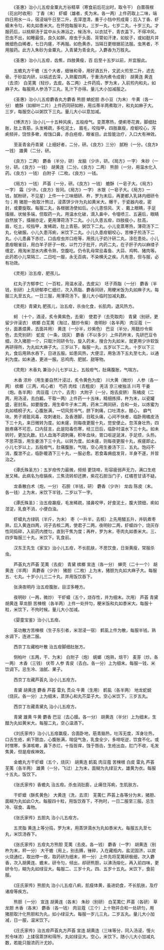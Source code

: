<!-- { "loadSidebar": true } -->
　　《圣惠》治小儿五疳金粟丸方谷精草（寒食前后花出时，取令干） 白蔷薇根（花出时收用） 丁香（末） 虾蟆（雄者，炙为末。各一两）上件药取上二味，端四日用水一斗，宿浸端午日至二升，去滓澄清，重于小铛中煎成膏；后入丁香、虾蟆末令匀，和丸如黍米大。在怀抱每服半丸，三岁一丸，七岁二丸，十岁三丸。才服药后，以桃柳汤于盆中从头淋浴之，候汤冷，以衣拭干，青衣盖下。不得冲风，恐虫不出，如睡最佳，良久如醉。疳虫于头面、背膂如汗津，如蚁子，或如麸片并微细色白稀者，七日内瘥，不再服。如色黄赤，当隔日更根据前法服。虫黑者，不用服药。此方入朱砂为金粟丸，入青黛为青金丸，入麝香为万胜丸。

　　《圣惠》治小儿五疳，齿焦，四肢黄瘦，百 后至十五岁以前，并宜服此。

　　五蟾丸方干蟾（五个大者，细锉和骨，用好酒五升，文武火煎至二升，滤去骨。于砂盆内研，以绢滤去滓，入熟蜜四两，于重汤内煮令成膏） 胡黄连 黄连（去须） 白芜荑（轻炒，去皮。各二两）上件药捣，罗为末，入前煎内和丸，如麻子大。每服用人参汤下三丸，乳汁下亦得。量儿大小加减服之。

　　《圣惠》治小儿五疳麝香丸方麝香 熊胆 蚺蛇胆 赤小豆（为末） 牛黄（各一分） 蟾酥（如柳叶二片）上件药同研如粉，用瓜蒂半两煮取汁，和丸如麻子大。三岁，每服空心以粥饮下三丸。量儿大小以意加减。

　　《博济方》治小儿一十五种风疾，五般疳气。变蒸寒热，便痢枣花粪，脚细肚胀，肚上青筋，头发稀疏，多吃泥土， 眉毛，咬指甲，四肢羸瘦，疳蛔咬心，泻痢频并，饶惊多嗽，疳蚀口鼻，赤白疮疳，眼雀目。此皆能治疗，入口大有神效。

　　至圣青金丹青黛（上细好者，二分，研。《良方》三分） 腻粉（一分。《良方》一钱） 雄黄（二分，研。

　　《良方》二两） 麝香（半分，研） 龙脑（少许，研。《局方》一字） 朱砂（一分，研。《良方》一钱） 胡黄连（二分。《良方》二两） 熊胆（一分，用温水化入药。《良方》一钱） 白附子（二枚。《良方》一钱。

　　《局方》一钱） 芦荟（一分，研。《良方》一钱） 蟾酥（一皂子大。《局方》一字） 霜（少许。《良方》皆同。《局方》一字） 水银（一皂子大。《局方》一钱，腻粉研，不见星）上件一十三味细研、杵，罗为末后，再更都入乳钵内细研令匀；用 猪胆一枚取汁熬过，浸蒸饼少许为丸如黄米大。曝干，于瓷器内收，密封，或要旋取。每服二丸，各根据汤使如后。小儿患惊风、天 、戴上眼睛，手足搐搦，状候多端，但取药一丸，用温水化破，滴入鼻中，令嚏喷三、五遍后，眼睛自然放下，搐搦亦定，更用薄荷汤下二丸。小儿久患五疳，四肢瘦小，肚高， 眉，吃土，咬指甲，发稀疏，肚上青筋，粥饮下二丸。小儿变蒸寒热，薄荷汤下二丸，化破服。小儿久患泻痢，米饮下二丸。小儿久患疳蛔咬心，苦楝子煎汤下二丸。小儿患鼻下赤烂，口齿疳虫并口疮等，用孩儿子奶汁研二丸，涂在患处。小儿患疳眼雀目，用白羊子肝子一枚，以竹刀子批开，内药二丸，在子肝子内以麻缕子缠定，用淘米泔水内煮令熟，空腹吃。仍令乳母常忌毒鱼、大蒜、鸡鸭、猪肉等。此药若小儿常隔三、二日吃一服，永无百病，不染横夭之疾。凡有患，但与服，必有功效。

　　《灵苑》治五疳，肥孩儿。

　　红丸子方郁李仁（一百粒，用温水浸，去皮尖） 坯子燕脂（一分） 麝香（半钱，别研）上先研郁李仁细烂，次入燕脂、麝香同研，用粳米饭为丸如麻子大。每服三丸至五丸，一日三服，用薄荷汤下。量儿大小临时加减丸数。

　　《灵苑》青黛丸 肥孩儿，治五疳，杀虫化食，长肌肉，退风热方。

　　蚵 （十个，酒浸，炙令黄紫色，去膏） 使君子（去壳取肉） 青黛（别研，更留少许滚衣） 槟榔 白芜荑（淘过，醋炒令紫） 夜明砂（各半两） 肉豆蔻（一分，面裹煨黄，去面并用） 黄连（一分半，炒紫色） 巴豆（半分，用麸炒令紫色，去壳别研） 蛇皮（一条，烧灰） 麝香（不以多少）上件药杵末，先研巴豆令细，次入猪胆一个，只取汁同研令匀，旋入药末，搜合为丸如米，就更用少许软饭再研得所，为丸如大麻子大。三岁以下，每服一丸，五岁以下二丸，十岁以下三丸，食后用熟水吞下，日进五服。如患风热，大便涩，用急汤下五丸至七丸，以通利为度。如未通，更进一服。忌鸡肉、肥腻、甜等物。

　　《灵苑》木香丸 兼治小儿七岁以上，五般疳气，肚痛腹胀，气喘方。

　　木香 浓朴（用生姜自然汁浸过，炙令黄色为度） 川大黄（微炒） 人参（各一两） 槟榔（三两，鸡心者） 芍药 肉桂（去粗皮） 羌活 京三棱独活 川芎 干姜（炮。各半两） 肉豆蔻（六个，去壳） 大附子（一分，炮去皮脐） 陈橘皮（二两，用汤浸，去白瓤，干取一两）上件药一十五味，精细拣择，杵为末，以瓷罐盛，密封系。如要服食，用生牵牛子末二两，药末二两同研，合和一处，以炼蜜为丸如梧桐子大。心腹胀满，一切风劳冷气，脐下刺痛，口吐清水，醋心， 癖气块。男子肾脏风毒，攻刺诸处，及香港脚，目眩头痛，心间不快者，临卧用橘皮汤下三十丸，来日微转为度。如未瘥，则每夜更服十丸，觉安便止。忽浑身壮热，四肢疼痛不可忍，口内狂言，此是阳毒伤寒，经三日后，临卧时温水下三十丸。如未转时，更加丸数。妇人血海不调刺痛，积年血块，胃口呕逆涎沫，手足烦，头热，不思茶饭，用生姜汤下三十丸，以转为度。如未瘥，则每夜更服十丸，疾瘥即止。小儿七岁以上，五般疳气，肚痛腹胀，气喘，空心用生姜汤下三、五丸。饱闷不消，腹泄不止，临卧暖酒下三十丸，一服必愈。若食毒痈疽发背，半身不遂，并皆治之。

　　《谭氏殊圣方》：五岁疳传力最微，频频 更饶啼，形容疲弱声无力，满口生疮发又稀。此病名为疳膈疾，三焦流转却还脾，紫花石胆当门子，红橘苍甘请不疑。

　　龙香散白术（炮，一分） 石胆（半钱，研） 麝香（少许） 龙齿 陈皮（末。各一钱）上为末，米饮下半钱，二岁以下一字。

　　《谭氏殊圣》：治五疳羸瘦，毛发稀疏，揉鼻咬甲，好食泥土，腹大颈细，痢如泔淀，乳食不消，小便白浊。

　　虾蟆丸方绿矾（半斤，为末） 枣（一升半，去核）上先用醋五升，并矾煮枣熟，后入黄连四两，诃子去核二两，使君子二两，夜明砂二两，虾蟆四个，烧灰存性同捣碎，入前药内搅匀，直到干焦为度；再杵，罗为末，枣肉丸如黍米大。三、四岁每服三十丸，米饮下。乳食前。

　　汉东王先生《家宝》治小儿五疳，不长肌肤，不思饮食，日渐黄瘦，常服杀虫。

　　芦荟丸方芦荟 芜荑（去皮） 青黛 槟榔 宣连（各一分） 蝉壳（二十一个） 胡黄连（半两） 真麝香（少许） 猪胆（二枚）上为末，猪胆为丸如大麻子大。每服五、七丸。十岁小儿三二十丸，并用饭饮吞下。

　　张涣夜明丹 治五疳腹胀，目涩多睡方。

　　夜明砂（一两，微炒） 干虾蟆（五个，烧存性，并为细末。次用） 芦荟 青黛 胡黄连 草龙胆 苦楝根（各半两）上件一处拌匀，粳米饭和丸如黍米大。每服十粒，米饮下，不拘时候。量儿大小加减。

　　《婴童宝鉴》治小儿五疳。

　　圣功散方苦楝根（生子东引者，米泔浸一宿） 鹤虱上件为散，每服半钱。熟水调下，连进二服。

　　西京丁左藏柏叶散 治五疳脚细肚胀方。

　　侧柏叶（五两，干、为末） 白附子（炮） 蜣螂（炮熟，焙干） 麦芽（炒。各一两） 木香（三钱） 伏苓 人参 青皮（去白。各一分）上为细末。每服一钱，米饮调下。忌生冷、油腻、果子。

　　西京丁左藏芦荟丸 治小儿五疳方。

　　青黛 胡黄连 麝香 芦荟 雷丸 贯众 牛黄（生用） 鹤虱（各半两） 地龙蛇蜕（烧灰。各一分）上为细末，蒸饼心和丸芥菜子大。空心米饮下，三岁五丸。

　　西京丁左藏青黛丸 治小儿五疳方。

　　青黛 雄黄 牛黄 麝香 巴豆（去心膜。各一分） 胡黄连（半分）上为细末，生醋为丸如黄米大。每服二丸，空心温酒下。

　　《刘氏家传》治小儿五疳羸瘦，合面卧地，筋青脑热，吐泻无度，浑身壮热，口舌生疮，痢下脓血，心腹胀满，喘促气急，乳食全少，多啼呕逆，饮食不化。或时憎寒，多涕咳嗽，鼻下赤烂，十指皆痒，蚀于唇齿，生疮出血，肛门不收，毛发焦黄，但是疳疾神效。

　　金蟾丸方干虾蟆（五个，烧灰） 胡黄连 鹤虱 肉豆蔻 苦楝根 白皮 雷丸 芦荟 芜荑（各半两） 雄黄（一分，飞过）上为末，面糊为丸绿豆大，雄黄为衣。每服十五丸，饭饮下。

　　《张氏家传》香蟾丸 治五疳。杀虫消肚膨，止痛住泻痢，生肌肤方。

　　干虾蟆（酥炙黄色） 大黄连（洗，去须） 芜荑仁 芦荟上各等分为末，猪胆、面糊为丸如此○大。每服四十粒，用饭饮吞下，不拘时，一日二服至三服。忌生冷、宿食、毒物。

　　《张氏家传》五胆丸 治小儿五疳方。

　　五灵脂 黄连上等分捣，罗为末，用蒸饼滴水为丸如黍米大。每服五丸至七丸，米饮汤吞下。

　　《张氏家传》五疳丸方熊胆 芜荑（去皮。各一钱） 麝香（一字） 胡黄连（别杵为末，秤一分） 大干蟾（用上，别去膊，锉碎，入在藏瓶内，盐泥固济，以炭火烧通红，取出停一夜，取药研为细末，秤一分）上件先将芜荑研极细，次入麝香，次入胡黄连、蟾末，研令匀，倾出，却研熊胆，以沸汤熔化，再入前四味，更研令匀，糊为丸如绿豆大。每服二、三岁十丸，四、五岁十五丸。米饮下，食前服。

　　《庄氏家传》熊胆丸 治小儿五疳八痢，肌瘦体黄，虽进奶食，不长肌肤，及疗诸疳等疾方。

　　熊胆（一分） 宣连 胡黄连（各末） 朱砂（别研） 白芜荑仁 芦荟（各研） 草龙胆 木香（各末） 麝香（各一钱） 肉豆蔻（三个）上十物并合和一处研匀，用 猪胆取汁化熊胆和为丸，如小绿豆大。每服一岁儿三丸，二岁五丸。量儿大小加减，日一服，温米饮下。

　　《庄氏家传》治五疳芦荟丸方芦荟 宣连 胡黄连（三味等分，同入汤浸，慢火煎令味浓）上揉宿蒸饼和得所，丸如绿豆大。空心，米饮下。随小儿大小加减丸数，若能只服浓药汁尤妙。

